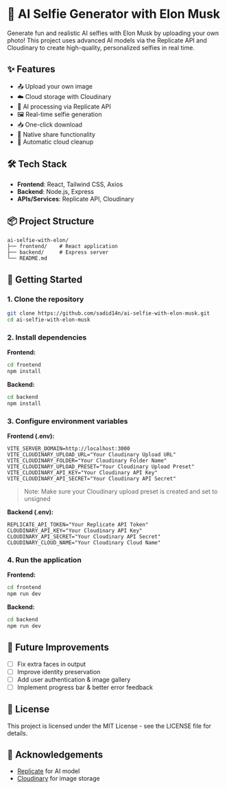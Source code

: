 # 🤖 AI Selfie Generator with Elon Musk

Generate fun and realistic AI selfies with Elon Musk by uploading your own photo! This project uses advanced AI models via the Replicate API and Cloudinary to create high-quality, personalized selfies in real time.

## ✨ Features

- 📤 Upload your own image
- ☁️ Cloud storage with Cloudinary
- 🤖 AI processing via Replicate API
- 🖼️ Real-time selfie generation
- 📥 One-click download
- 🔗 Native share functionality
- 🧹 Automatic cloud cleanup

## 🛠️ Tech Stack

- **Frontend**: React, Tailwind CSS, Axios
- **Backend**: Node.js, Express
- **APIs/Services**: Replicate API, Cloudinary

## 📦 Project Structure

```
ai-selfie-with-elon/
├── frontend/    # React application
├── backend/     # Express server
└── README.md
```

## 🚀 Getting Started

### 1. Clone the repository

```bash
git clone https://github.com/sadid14n/ai-selfie-with-elon-musk.git
cd ai-selfie-with-elon-musk
```

### 2. Install dependencies

**Frontend:**

```bash
cd frontend
npm install
```

**Backend:**

```bash
cd backend
npm install
```

### 3. Configure environment variables

**Frontend (.env):**

```
VITE_SERVER_DOMAIN=http://localhost:3000
VITE_CLOUDINARY_UPLOAD_URL="Your Cloudinary Upload URL"
VITE_CLOUDINARY_FOLDER="Your Cloudinary Folder Name"
VITE_CLOUDINARY_UPLOAD_PRESET="Your Cloudinary Upload Preset"
VITE_CLOUDINARY_API_KEY="Your Cloudinary API Key"
VITE_CLOUDINARY_API_SECRET="Your Cloudinary API Secret"
```

> Note: Make sure your Cloudinary upload preset is created and set to unsigned

**Backend (.env):**

```
REPLICATE_API_TOKEN="Your Replicate API Token"
CLOUDINARY_API_KEY="Your Cloudinary API Key"
CLOUDINARY_API_SECRET="Your Cloudinary API Secret"
CLOUDINARY_CLOUD_NAME="Your Cloudinary Cloud Name"
```

### 4. Run the application

**Frontend:**

```bash
cd frontend
npm run dev
```

**Backend:**

```bash
cd backend
npm run dev
```

## 🧠 Future Improvements

- [ ] Fix extra faces in output
- [ ] Improve identity preservation
- [ ] Add user authentication & image gallery
- [ ] Implement progress bar & better error feedback

## 📄 License

This project is licensed under the MIT License - see the LICENSE file for details.

## 🙏 Acknowledgements

- [Replicate](https://replicate.com/) for AI model
- [Cloudinary](https://cloudinary.com/) for image storage
